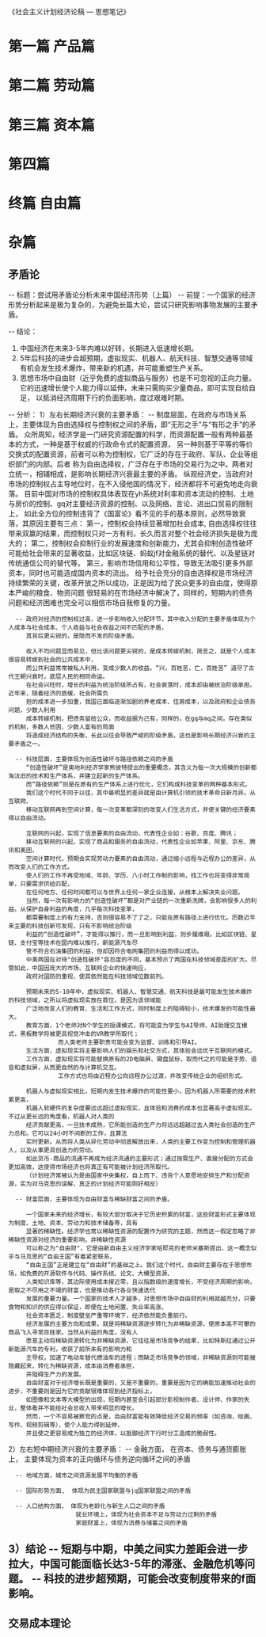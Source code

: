 《社会主义计划经济论稿 — 思想笔记》
# 第一篇 产品篇



# 第二篇 劳动篇



# 第三篇 资本篇



# 第四篇


# 终篇 自由篇



# 杂篇
## 矛盾论
-- 标题：尝试用矛盾论分析未来中国经济形势（上篇）
-- 前提：一个国家的经济形势分析起来是极为复杂的，为避免长篇大论，尝试只研究影响事物发展的主要矛盾。

-- 结论：
   1. 中国经济在未来3-5年内难以好转，长期进入低速增长期。
   2. 5年后科技的进步会超预期，虚拟现实、机器人、航天科技、智慧交通等领域有机会发生技术爆炸，带来新的机遇，并可能重塑生产关系。
   3. 思想市场中自由财（近乎免费的虚拟商品与服务）也是不可忽视的正向力量。它的迅速增长使个人能力得以延伸，未来只需购买少量商品，即可实现自给自足，
   以抵消经济周期下行的负面影响，度过艰难时期。

-- 分析：
   1）左右长期经济兴衰的主要矛盾：
      -- 制度层面，在政府与市场关系上，主要体现为自由选择权与控制权之间的矛盾，即“无形之手”与“有形之手”的矛盾。
         众所周知，经济学是一门研究资源配置的科学，而资源配置一般有两种最基本的方式，一种是基于权威的行政命令式的配置资源，
         另一种则基于平等的等价交换式的配置资源，前者可以称为控制权，它广泛的存在于政府、军队、企业等组织部门的内部。后者
         称为自由选择权，广泛存在于市场的交易行为之中。两者对立统一，相辅相成，是影响长期经济兴衰最主要的矛盾。
         纵观经济史，当政府对市场的控制权占主导地位时，在不入侵他国的情况下，经济都将不可避免地走向衰落。
         目前中国对市场的控制权具体表现在yh系统对利率和资本流动的控制、土地与房价的控制、gq对主要经济资源的控制、以及网络、言论、进出口贸易的限制上，
         如此全方位的控制违背了《国富论》看不见的手的基本原则，必然导致衰落，其原因主要有三点：
         第一，控制权会持续显著增加社会成本, 自由选择权往往带来双赢的结果，而控制权只对一方有利，长久而言对整个社会经济损失是极为庞大的；
         第二，控制权会抑制行业的发展速度和创新能力，尤其会抑制创造性破坏可能给社会带来的显著收益，比如区块链、蚂蚁jf对金融系统的替代、以及星链对传统通信公司的替代等。
         第三，影响市场信用和公平性，导致无法吸引更多外部资本，同时也可能造成国内资本的流出。
         给予社会充分的自由选择权是市场经济持续繁荣的关键，改革开放之所以成功，正是因为给了民众更多的自由度，使得原本严峻的粮食、物资问题
         很轻易的在市场经济中解决了，同样的，短期内的债务问题和经济困难也完全可以相信市场自我修复的力量。

      -- 政府对经济的控制权过高，进一步影响收入分配环节，其中收入分配的主要矛盾体现为个人成本与社会成本、个人收益与社会收益之间不匹配的矛盾，
         其背后更尖锐的，是隐而不发的阶级矛盾。

         收入不均问题显而易见，但比该问题更尖锐的，是成本转嫁机制，简言之，就是个人成本很容易转嫁到社会的公共成本中，
         而公共利益常常被私人利用，变成少数人的收益。“兴，百姓苦，亡，百姓苦” 道尽了古代王朝兴衰时，底层人民的相同命运。
         在社会兴旺时，增长的利益为统治阶级所占有，社会衰落时，成本却由被统治阶级承担。近年来，随着经济的放缓，社会所需负
         担的成本进一步加重，我国已面临逐渐加剧的养老成本、住房成本，以及政府和企业债务问题，少数人利用
         成本转嫁机制，把债务留给公众，而收益据为己有，同样的，在gq与mq之间，存在类似的机制，多数人贫困，少数人富有的局面
         将造成经济结构的失衡，长此以往会导致严峻的阶级矛盾，这也是影响长期经济兴衰的主要矛盾之一。

      -- 科技层面，主要体现为创造性破坏与路径依赖之间的矛盾
         “创造性破坏”是奥地利经济学家熊彼特提出的重要概念，其含义为每一次大规模的创新都淘汰旧的技术和生产体系，并建立起新的生产体系。
         而“路径依赖”则是在原有的生产体系上进行优化，它们构成科技变革的两种基本形式。
         我们这个时代不同于以往，其中最明显的差异就是由计算机引领的技术革命日新月异。从互联网、
         移动互联网再到空间计算，每一次变革都深刻的改变人们生活方式，并使关键的经济要素得以自由流动。

         互联网的兴起，实现了信息要素的自由流动，代表性企业如：谷歌、百度、腾讯；
         移动互联网的兴起，实现了商品和服务的自由流动，代表性企业如苹果、阿里、京东、腾讯和美团，
         空间计算时代，预期会实现劳动力要素的自由流动，通过缩小远程与近程办公的差异，从而改变人们的工作方式。
         使人们的工作不再受地域、年龄、学历、八小时工作制的影响，找工作也将变得非常简单，只要需求供给匹配，
         在任何地方、任何时间都可以与世界上任何一家企业连接，从根本上解决失业问题。
         当然，每一次有影响力的“创造性破坏”都是对产业链的一次重新洗牌，会影响很多人的利益。从保护自身利益的角度，几乎每次科技变革，
         都需要制度上的有力支持，否则很容易不了了之，只能在原有路径上进行优化。历数近年来主要的科技创新可发现，只有不影响统治阶级
         利益的“创造性破坏”，才能得以推行，而一旦影响到利益，则步履维艰。比如区块链、星链、支付宝等技术在国内难以推行，新能源汽车尽
         管不符合石油集团的利益，但却因符合电网集团的利益而得以成功。
         中美两国在对待"创造性破坏"容忍度的不同，基本预示了两国在科技领域差距的扩大。尽管如此，中国因庞大的市场、互联网企业的快速响应，
         政府对国防的重视，使其依然能在科技领域位数前列。
         
         预期未来的5-10年中，虚拟现实、机器人、智慧交通、航天科技是最可能发生技术爆炸的科技领域，之所以将虚拟现实放在首位，是因为该领域能
         广泛地改变人们的教育、生活和工作方式，同时制度上的阻碍较小，技术爆发的可能性最大。
         教育方面，1个老师对N个学生的授课模式，将可能变为学生与AI导师、AI助理交互模式，黑板教学将被更具视觉冲击的VR教学所取代；
                  而人类老师主要职责可能会变为监督、训练和引导AI。
         生活方面，虚拟现实将主要影响人们的娱乐和社交方式，其体验会远优于互联网的模式。
         工作方面，虚拟现实将可能替换原有的2D电脑屏、键盘鼠标，取而代之的可能是手势、语音和虚拟屏，从而更自然的与计算机交互。
                  工作方式也将由近程办公向远程办公过渡，并改变传统企业的组织形式。

         机器人与虚拟现实相比，短期内发生技术爆炸的可能性要小，因为机器人所需要的技术积累更高，
         机器人软硬件的复杂度要远远超过虚拟现实，且体验和消费的成本也显著高于虚拟现实。不过从更长远的角度看，机器人对人类的
         经济贡献更高，一旦技术成熟，它所能创造的生产力将远远超越过去人类社会创造的生产力总和。它可以24小时不间断的工作，且算法
         实时更新。从而将人类从异化劳动中彻底解放出来，人类的主要工作变为控制和管理机器人，以及从事更具创造力的劳动。
         如此货币-商品的流通不再成为经济流通的主要形式；通过按需生产、直接分配的方式会更加高效，这使得市场经济也将真正有可能被计划经济所取代。
         （计划经济常被认为是由国家中央集权，自上而下、违背个人意愿地安排生产和分配资源，实为对马克思的误解，真正的计划经济可能刚好相反）
         
      -- 财富层面，主要体现为自由财富与稀缺财富之间的矛盾。
         
         一个国家未来的经济增长，有较大部分取决于它历史积累的财富，这些财富形式主要体现为制度、土地、资本、劳动力和技术储备等，具有
         显著的稀缺性。经济学也常以稀缺性资源的配置作为研究的主题，然而这一假定忽略了非稀缺性资源对经济的重要影响，非稀缺性资源
         可以称之为"自由财"，它是由新自由主义经济学家哈耶克的老师米塞斯提出，这一概念似乎与马克思的“自由王国”有着紧密联系，
         “自由王国”正是建立在“自由财”的基础之上。我们这个时代，自由财主要存在于思想市场，如免费的开源软件与代码、操作系统、论文、大模型资源、
         人类知识库等，其边际使用成本接近零，且以指数级的速度增长，不受经济周期的影响，是取之不尽用之不竭的财富，也是推动各行各业快速迭代
         发展的重要力量。一个国家的技术人才越多，对思想市场中自由财的利用就越充分，只要食物和知识的供应得以保证，即便在土地闲置、失业率高涨、
         社会资本匮乏，制度壁垒严重等环境下，经济依然能负重前行。
         经济发展的主要方向和成果，就是将稀缺资源逐步转化为非稀缺资源，使原本高不可攀的商品飞入寻常百姓家。当然从利益的角度，没有人
         愿意主动将稀缺资源转化为非稀缺资源，它往往是市场竞争的结果，比如特斯拉通过公开新能源汽车的专利，收获了前所未有的影响力和
         主导权，加速了电动车替代燃油车的进程；而缺乏市场竞争的领域，非稀缺资源则可能被隐藏起来，转化为稀缺资源，成本由消费者承担，
         并阻碍生产力的发展。
         自由财富对于经济增长既是重要的，又是不重要的。重要是因为它的确能加速推动社会的进步，不重要则是因为它的贡献很难体现到经济指标上，
         如图像和文本等大模型的出现，短期内甚至会引起部分影视制作者、设计师、作家的失业，整体看并不能给社会总收入带来明显的增长。
         然而，一个不容易被察觉的点是，自由财富能有效降低经济交易的频率（如咨询、绘画、写作、视频剪辑等），使个人能力得到延伸，
         并且使之更容易成为独立的经济体，以抵御经济下行时分工造成的脆弱性。
         
         
        
   2）左右短中期经济兴衰的主要矛盾：
      -- 金融方面， 在资本、债务与通货膨胀上， 主要体现为资本的正向循环与债务逆向循环之间的矛盾

      -- 地域方面，城市之间资源发展不均衡的矛盾

      -- 国际形势方面,  体现为民主国家联盟与jq国家联盟之间的矛盾

      -- 人口结构方面， 体现为老龄化与新生人口之间的矛盾
                       就业环境上，体现为社会资本不足与劳动力过剩的矛盾
                       家庭财富上，体现为消费与储蓄之间的矛盾


   3）结论
   -- 短期与中期，中美之间实力差距会进一步拉大，中国可能面临长达3-5年的滞涨、金融危机等问题。
   -- 科技的进步超预期，可能会改变制度带来的f面影响。
   --









## 交易成本理论



    

